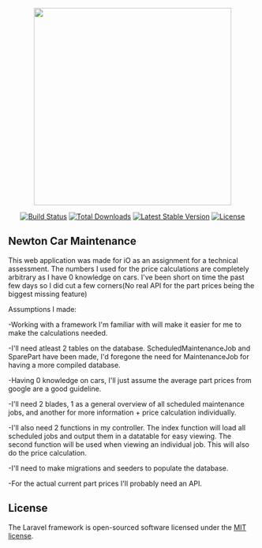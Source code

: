 <p align="center"><a href="https://laravel.com" target="_blank"><img src="https://raw.githubusercontent.com/laravel/art/master/logo-lockup/5%20SVG/2%20CMYK/1%20Full%20Color/laravel-logolockup-cmyk-red.svg" width="400"></a></p>

<p align="center">
<a href="https://travis-ci.org/laravel/framework"><img src="https://travis-ci.org/laravel/framework.svg" alt="Build Status"></a>
<a href="https://packagist.org/packages/laravel/framework"><img src="https://img.shields.io/packagist/dt/laravel/framework" alt="Total Downloads"></a>
<a href="https://packagist.org/packages/laravel/framework"><img src="https://img.shields.io/packagist/v/laravel/framework" alt="Latest Stable Version"></a>
<a href="https://packagist.org/packages/laravel/framework"><img src="https://img.shields.io/packagist/l/laravel/framework" alt="License"></a>
</p>

## Newton Car Maintenance

This web application was made for iO as an assignment for a technical assessment. 
The numbers I used for the price calculations are completely arbitrary as I have 0 knowledge on cars.
I've been short on time the past few days so I did cut a few corners(No real API for the part prices being the biggest missing feature)

Assumptions I made:

-Working with a framework I'm familiar with will make it easier for me to make the calculations needed.

-I'll need atleast 2 tables on the database. ScheduledMaintenanceJob and SparePart have been made, 
 I'd foregone the need for MaintenanceJob for having a more compiled database.
 
-Having 0 knowledge on cars, I'll just assume the average part prices from google are a good guideline.

-I'll need 2 blades, 1 as a general overview of all scheduled maintenance jobs, and another for more information + price calculation individually.

-I'll also need 2 functions in my controller. The index function will load all scheduled jobs and output them in a datatable for easy viewing.
 The second function will be used when viewing an individual job. This will also do the price calculation.
 
-I'll need to make migrations and seeders to populate the database.

-For the actual current part prices I'll probably need an API. 

## License

The Laravel framework is open-sourced software licensed under the [MIT license](https://opensource.org/licenses/MIT).
